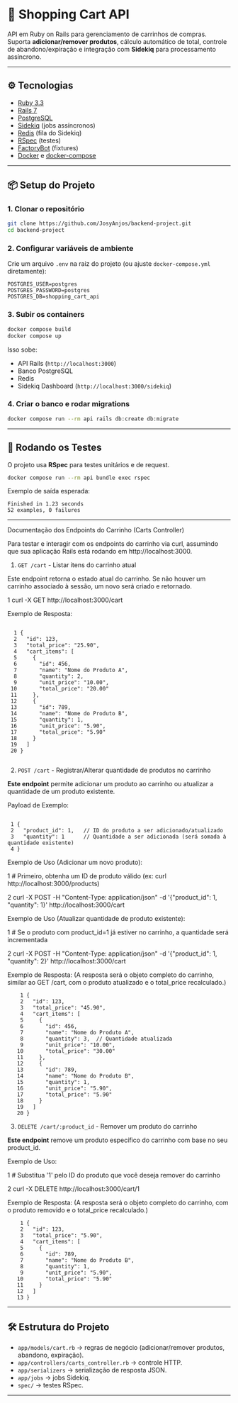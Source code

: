 # 🛒 Shopping Cart API

API em Ruby on Rails para gerenciamento de carrinhos de compras.
Suporta **adicionar/remover produtos**, cálculo automático de total, controle de abandono/expiração e integração com **Sidekiq** para processamento assíncrono.

---

## ⚙️ Tecnologias

- [Ruby 3.3](https://www.ruby-lang.org)
- [Rails 7](https://rubyonrails.org)
- [PostgreSQL](https://www.postgresql.org)
- [Sidekiq](https://sidekiq.org) (jobs assíncronos)
- [Redis](https://redis.io) (fila do Sidekiq)
- [RSpec](https://rspec.info) (testes)
- [FactoryBot](https://github.com/thoughtbot/factory_bot) (fixtures)
- [Docker](https://www.docker.com) e [docker-compose](https://docs.docker.com/compose/)

---

## 📦 Setup do Projeto

### 1. Clonar o repositório
```bash
git clone https://github.com/JosyAnjos/backend-project.git
cd backend-project
```

### 2. Configurar variáveis de ambiente
Crie um arquivo `.env` na raiz do projeto (ou ajuste `docker-compose.yml` diretamente):

```env
POSTGRES_USER=postgres
POSTGRES_PASSWORD=postgres
POSTGRES_DB=shopping_cart_api
```

### 3. Subir os containers
```bash
docker compose build
docker compose up
```

Isso sobe:
- API Rails (`http://localhost:3000`)
- Banco PostgreSQL
- Redis
- Sidekiq Dashboard (`http://localhost:3000/sidekiq`)

### 4. Criar o banco e rodar migrations
```bash
docker compose run --rm api rails db:create db:migrate
```

---

## 🧪 Rodando os Testes

O projeto usa **RSpec** para testes unitários e de request.

```bash
docker compose run --rm api bundle exec rspec
```

Exemplo de saída esperada:

```
Finished in 1.23 seconds
52 examples, 0 failures
```

---

Documentação dos Endpoints do Carrinho (Carts Controller)

  Para testar e interagir com os endpoints do carrinho via curl, assumindo que sua aplicação Rails está rodando em http://localhost:3000.

  1. `GET /cart` - Listar itens do carrinho atual

  Este endpoint retorna o estado atual do carrinho. Se não houver um carrinho associado à sessão, um novo será criado e retornado.

   1 curl -X GET http://localhost:3000/cart

  Exemplo de Resposta:
  
  ```

    1 {
    2   "id": 123,
    3   "total_price": "25.90",
    4   "cart_items": [
    5     {
    6       "id": 456,
    7       "name": "Nome do Produto A",
    8       "quantity": 2,
    9       "unit_price": "10.00",
   10       "total_price": "20.00"
   11     },
   12     {
   13       "id": 789,
   14       "name": "Nome do Produto B",
   15       "quantity": 1,
   16       "unit_price": "5.90",
   17       "total_price": "5.90"
   18     }
   19   ]
   20 }
   
```


  2. `POST /cart` - Registrar/Alterar quantidade de produtos no carrinho

  **Este endpoint** permite adicionar um produto ao carrinho ou atualizar a quantidade de um produto existente.

  Payload de Exemplo:
  
  ```

   1 {
   2   "product_id": 1,   // ID do produto a ser adicionado/atualizado
   3   "quantity": 1      // Quantidade a ser adicionada (será somada à quantidade existente)
   4 }

```

  Exemplo de Uso (Adicionar um novo produto):

   1 # Primeiro, obtenha um ID de produto válido (ex: curl http://localhost:3000/products)
   
   2 curl -X POST -H "Content-Type: application/json" -d '{"product_id": 1, "quantity": 1}' http://localhost:3000/cart

  Exemplo de Uso (Atualizar quantidade de produto existente):

   1 # Se o produto com product_id=1 já estiver no carrinho, a quantidade será incrementada
   
   2 curl -X POST -H "Content-Type: application/json" -d '{"product_id": 1, "quantity": 2}' http://localhost:3000/cart

  Exemplo de Resposta:
  (A resposta será o objeto completo do carrinho, similar ao GET /cart, com o produto atualizado e o total_price recalculado.)

```
    1 {
    2   "id": 123,
    3   "total_price": "45.90",
    4   "cart_items": [
    5     {
    6       "id": 456,
    7       "name": "Nome do Produto A",
    8       "quantity": 3,  // Quantidade atualizada
    9       "unit_price": "10.00",
   10       "total_price": "30.00"
   11     },
   12     {
   13       "id": 789,
   14       "name": "Nome do Produto B",
   15       "quantity": 1,
   16       "unit_price": "5.90",
   17       "total_price": "5.90"
   18     }
   19   ]
   20 }
```

  3. `DELETE /cart/:product_id` - Remover um produto do carrinho

  **Este endpoint** remove um produto específico do carrinho com base no seu product_id.

  Exemplo de Uso:

   1 # Substitua '1' pelo ID do produto que você deseja remover do carrinho
   
   2 curl -X DELETE http://localhost:3000/cart/1

  Exemplo de Resposta:
  (A resposta será o objeto completo do carrinho, com o produto removido e o total_price recalculado.)
  
```
    1 {
    2   "id": 123,
    3   "total_price": "5.90",
    4   "cart_items": [
    5     {
    6       "id": 789,
    7       "name": "Nome do Produto B",
    8       "quantity": 1,
    9       "unit_price": "5.90",
   10       "total_price": "5.90"
   11     }
   12   ]
   13 }

```

---


## 🛠️ Estrutura do Projeto

- `app/models/cart.rb` → regras de negócio (adicionar/remover produtos, abandono, expiração).
- `app/controllers/carts_controller.rb` → controle HTTP.
- `app/serializers` → serialização de resposta JSON.
- `app/jobs` → jobs Sidekiq.
- `spec/` → testes RSpec.

---
